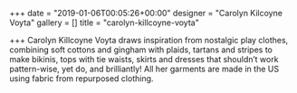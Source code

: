 +++
date = "2019-01-06T00:05:26+00:00"
designer = "Carolyn Kilcoyne Voyta"
gallery = []
title = "carolyn-killcoyne-voyta"

+++
Carolyn Killcoyne Voyta draws inspiration from nostalgic play clothes, combining soft cottons and gingham with plaids, tartans and stripes to make bikinis, tops with tie waists, skirts and dresses that shouldn’t work pattern-wise, yet do, and brilliantly! All her garments are made in the US using fabric from repurposed clothing.